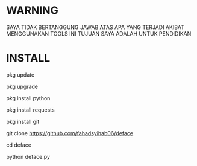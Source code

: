 # WARNING
SAYA TIDAK BERTANGGUNG JAWAB ATAS APA YANG TERJADI AKIBAT MENGGUNAKAN TOOLS INI TUJUAN SAYA ADALAH UNTUK PENDIDIKAN

# INSTALL
pkg update

pkg upgrade

pkg install python

pkg install requests

pkg install git

git clone https://github.com/fahadsyihab06/deface

cd deface

python deface.py
